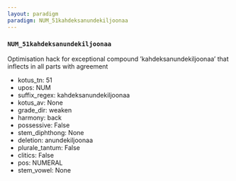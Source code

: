 ```yaml
---
layout: paradigm
paradigm: NUM_51kahdeksanundekiljoonaa
---
```

### ` NUM_51kahdeksanundekiljoonaa `

Optimisation hack for exceptional compound ’kahdeksanundekiljoonaa’ that inflects in all parts with agreement
* kotus_tn: 51
* upos: NUM
* suffix_regex: kahdeksanundekiljoonaa
* kotus_av: None
* grade_dir: weaken
* harmony: back
* possessive: False
* stem_diphthong: None
* deletion: anundekiljoonaa
* plurale_tantum: False
* clitics: False
* pos: NUMERAL
* stem_vowel: None

